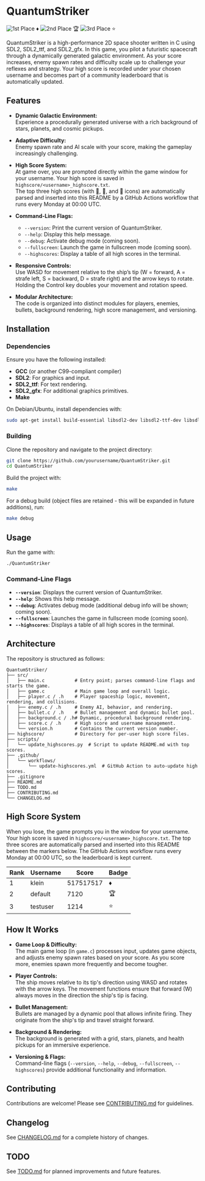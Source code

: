 # QuantumStriker

<!-- HIGH_SCORE_BADGE_START -->
![1st Place :diamonds:](https://img.shields.io/badge/1st-klein|517517517-gold)
![2nd Place :trophy:](https://img.shields.io/badge/2nd-default|7120-silver)
![3rd Place :star:](https://img.shields.io/badge/3rd-testuser|1214-orange)
<!-- HIGH_SCORE_BADGE_END -->

QuantumStriker is a high-performance 2D space shooter written in C using SDL2, SDL2_ttf, and SDL2_gfx. In this game, you pilot a futuristic spacecraft through a dynamically generated galactic environment. As your score increases, enemy spawn rates and difficulty scale up to challenge your reflexes and strategy. Your high score is recorded under your chosen username and becomes part of a community leaderboard that is automatically updated.

## Features

- **Dynamic Galactic Environment:**  
  Experience a procedurally generated universe with a rich background of stars, planets, and cosmic pickups.
  
- **Adaptive Difficulty:**  
  Enemy spawn rate and AI scale with your score, making the gameplay increasingly challenging.

- **High Score System:**  
  At game over, you are prompted directly within the game window for your username. Your high score is saved in `highscore/<username>_highscore.txt`.  
  The top three high scores (with 🥇, 🥈, and 🥉 icons) are automatically parsed and inserted into this README by a GitHub Actions workflow that runs every Monday at 00:00 UTC.

- **Command-Line Flags:**  
  - `--version`: Print the current version of QuantumStriker.  
  - `--help`: Display this help message.  
  - `--debug`: Activate debug mode (coming soon).  
  - `--fullscreen`: Launch the game in fullscreen mode (coming soon).  
  - `--highscores`: Display a table of all high scores in the terminal.

- **Responsive Controls:**  
  Use WASD for movement relative to the ship’s tip (W = forward, A = strafe left, S = backward, D = strafe right) and the arrow keys to rotate. Holding the Control key doubles your movement and rotation speed.

- **Modular Architecture:**  
  The code is organized into distinct modules for players, enemies, bullets, background rendering, high score management, and versioning.

## Installation

### Dependencies

Ensure you have the following installed:
- **GCC** (or another C99-compliant compiler)
- **SDL2**: For graphics and input.
- **SDL2_ttf**: For text rendering.
- **SDL2_gfx**: For additional graphics primitives.
- **Make**

On Debian/Ubuntu, install dependencies with:

```bash
sudo apt-get install build-essential libsdl2-dev libsdl2-ttf-dev libsdl2-gfx-dev
```

### Building

Clone the repository and navigate to the project directory:

```bash
git clone https://github.com/yourusername/QuantumStriker.git
cd QuantumStriker
```

Build the project with:

```bash
make
```

For a debug build (object files are retained - this will be expanded in future additions), run:

```bash
make debug
```

## Usage

Run the game with:

```bash
./QuantumStriker
```

### Command-Line Flags

- **`--version`**: Displays the current version of QuantumStriker.
- **`--help`**: Shows this help message.
- **`--debug`**: Activates debug mode (additional debug info will be shown; coming soon).
- **`--fullscreen`**: Launches the game in fullscreen mode (coming soon).
- **`--highscores`**: Displays a table of all high scores in the terminal.

## Architecture

The repository is structured as follows:

```
QuantumStriker/
├── src/
│   ├── main.c           # Entry point; parses command-line flags and starts the game.
│   ├── game.c           # Main game loop and overall logic.
│   ├── player.c / .h    # Player spaceship logic, movement, rendering, and collisions.
│   ├── enemy.c / .h     # Enemy AI, behavior, and rendering.
│   ├── bullet.c / .h    # Bullet management and dynamic bullet pool.
│   ├── background.c / .h# Dynamic, procedural background rendering.
│   ├── score.c / .h     # High score and username management.
│   └── version.h        # Contains the current version number.
├── highscore/           # Directory for per-user high score files.
├── scripts/
│   └── update_highscores.py  # Script to update README.md with top scores.
├── .github/
│   └── workflows/
│       └── update-highscores.yml  # GitHub Action to auto-update high scores.
├── .gitignore
├── README.md
├── TODO.md
├── CONTRIBUTING.md
└── CHANGELOG.md
```

## High Score System

When you lose, the game prompts you in the window for your username. Your high score is saved in `highscore/<username>_highscore.txt`. The top three scores are automatically parsed and inserted into this README between the markers below. The GitHub Actions workflow runs every Monday at 00:00 UTC, so the leaderboard is kept current.

<!-- TOP_HIGHSCORES_START -->
| Rank | Username           | Score | Badge |
|------|--------------------|-------|-------|
| 1    | klein              | 517517517 | :diamonds: |
| 2    | default            | 7120  | :trophy: |
| 3    | testuser           | 1214  | :star: |
<!-- TOP_HIGHSCORES_END -->

## How It Works

- **Game Loop & Difficulty:**  
  The main game loop (in `game.c`) processes input, updates game objects, and adjusts enemy spawn rates based on your score. As you score more, enemies spawn more frequently and become tougher.

- **Player Controls:**  
  The ship moves relative to its tip's direction using WASD and rotates with the arrow keys. The movement functions ensure that forward (W) always moves in the direction the ship's tip is facing.

- **Bullet Management:**  
  Bullets are managed by a dynamic pool that allows infinite firing. They originate from the ship's tip and travel straight forward.

- **Background & Rendering:**  
  The background is generated with a grid, stars, planets, and health pickups for an immersive experience.

- **Versioning & Flags:**  
  Command-line flags (`--version`, `--help`, `--debug`, `--fullscreen`, `--highscores`) provide additional functionality and information.

## Contributing

Contributions are welcome! Please see [CONTRIBUTING.md](CONTRIBUTING.md) for guidelines.

## Changelog

See [CHANGELOG.md](CHANGELOG.md) for a complete history of changes.

## TODO

See [TODO.md](TODO.md) for planned improvements and future features.
